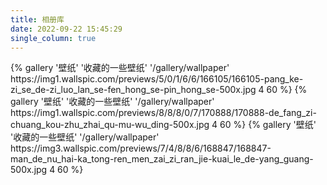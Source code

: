 ```yaml
---
title: 相册库
date: 2022-09-22 15:45:29
single_column: true
---
```


<div class="row">
{% gallery '壁纸' '收藏的一些壁纸' '/gallery/wallpaper' https://img1.wallspic.com/previews/5/0/1/6/6/166105/166105-pang_ke-zi_se_de-zi_luo_lan_se-fen_hong_se-pin_hong_se-500x.jpg 4 60 %}
{% gallery '壁纸' '收藏的一些壁纸' '/gallery/wallpaper' https://img1.wallspic.com/previews/8/8/8/0/7/170888/170888-de_fang_zi-chuang_kou-zhu_zhai_qu-mu-wu_ding-500x.jpg 4 60 %}
{% gallery '壁纸' '收藏的一些壁纸' '/gallery/wallpaper' https://img3.wallspic.com/previews/7/4/8/8/6/168847/168847-man_de_nu_hai-ka_tong-ren_men_zai_zi_ran_jie-kuai_le_de-yang_guang-500x.jpg 4 60 %}
</div>